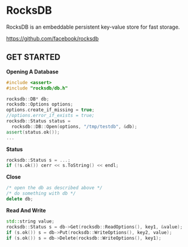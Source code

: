 # RocksDB

RocksDB is an embeddable persistent key-value store for fast storage.

https://github.com/facebook/rocksdb

## GET STARTED

**Opening A Database**
```c++
#include <assert>
#include "rocksdb/db.h"

rocksdb::DB* db;
rocksdb::Options options;
options.create_if_missing = true;
//options.error_if_exists = true;
rocksdb::Status status =
  rocksdb::DB::Open(options, "/tmp/testdb", &db);
assert(status.ok());
...
```
**Status**
```c++
rocksdb::Status s = ...;
if (!s.ok()) cerr << s.ToString() << endl;
```

**Close**
```c++
/* open the db as described above */
/* do something with db */
delete db;
```

**Read And Write**
```c++
std::string value;
rocksdb::Status s = db->Get(rocksdb::ReadOptions(), key1, &value);
if (s.ok()) s = db->Put(rocksdb::WriteOptions(), key2, value);
if (s.ok()) s = db->Delete(rocksdb::WriteOptions(), key1);
```

